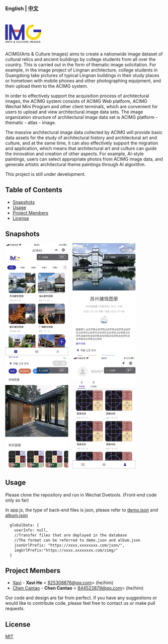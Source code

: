 ### English | [中文](./Chinese_Introduction)

# <img src='./images/logo.png' height='60'/>

ACIMG(Arts & Culture Images) aims to create a nationwide image dataset of cultural relics and ancient buildings by college students from all over the country. This is carried out in the form of thematic image solicitation. For example, in the image project of Lingnan architecture, college students in Guangdong take pictures of typical Lingnan buildings in their study places or hometown with mobile phones and other photographing equipment, and then upload them to the ACIMG system.

In order to effectively support the acquisition process of architectural images, the ACIMG system consists of ACIMG Web platform, ACIMG Wechat Mini Program and other client terminals, which are convenient for users to upload and view architectural image data sets. The image organization structure of architectural image data set is ACIMG platform - thematic - atlas - image.

The massive architectural image data collected by ACIMG will provide basic data assets for the study of architectural history and architectural art and culture, and at the same time, it can also effectively support the migration and application, which means that architectural art and culture can guide the innovation and creation of other aspects. For example, AI-style paintings, users can select appropriate photos from ACIMG image data, and generate artistic architectural theme paintings through AI algorithm.

This project is still under development.

## Table of Contents
* [Snapshots](#Snapshots)
* [Usage](#Usage)
* [Project Members](#Project_Members)
* [License](#License)

## Snapshots <a name="Snapshots"></a>

<img src='./images/altas.png' width='200'/>&emsp;<img src='./images/detail1.png' width='200'/>&emsp;<img src='./images/detail2.png' width='200'/>&emsp;<img src='./images/my.png' width='200'/>

## Usage <a name="Usage"></a>

Please clone the repository and run in Wechat Dvetools. (Front-end code only so far)

In app.js, the type of back-end files is json, please refer to [demo.json](./data/demo.json) and [album.json](./data/album.json)

```
  globalData: {
    userInfo: null,
    //Transfer files that are deployed in the database
    //The format can be referred to demo.json and album.json
    jsonUrlPrefix: "https://xxxx.xxxxxxxx.com/json/",
    imgUrlPrefix:"https://xxxx.xxxxxxxx.com/zimg/"
  }
```

## Project Members <a name="Project_Members"></a>
- [Xavi](https://github.com/HeXavi8) - **Xavi He** &lt; 825308876@qq.com&gt; (he/him)
- [Chen Cantao](https://github.com/JustForStudy064) - **Chen Cantao** &lt; 844523879@qq.com&gt; (he/him)

Our code and design are far from perfect. If you have any suggestions or would like to contribute code, please feel free to contact us or make pull requests. </br>

## License <a name="License"></a>
[MIT](./LICENSE)
